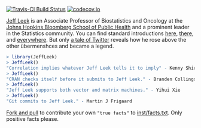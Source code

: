 [![Travis-CI Build Status](https://travis-ci.org/wlandau/JeffLeek.svg?branch=master)](https://travis-ci.org/wlandau/JeffLeek)
[![codecov.io](https://codecov.io/github/wlandau/JeffLeek/coverage.svg?branch=master)](https://codecov.io/github/wlandau/JeffLeek?branch=master)

[Jeff Leek](http://jtleek.com/) is an Associate Professor of Biostatistics and Oncology at the [Johns Hopkins Bloomberg School of Public Health](https://www.jhsph.edu/) and a prominent leader in the Statistics community. You can find standard introductions [here](https://research.ncsu.edu/dsi/red-talks-leek/), [there](https://www.coursera.org/instructor/~315), and [everywhere](https://www.google.com/). But only [a tale of Twitter](https://yihui.name/en/2017/04/jeff-leek-facts/) reveals how he rose above the other übermenshces and became a legend.

```r
> library(JeffLeek)
> JeffLeek()
"Correlation implies whatever Jeff Leek tells it to imply" - Kenny Shirley
> JeffLeek()
"CRAN checks itself before it submits to Jeff Leek." - Branden Collingsworth
> JeffLeek()
"Jeff Leek supports both vector and matrix machines." - Yihui Xie
> JeffLeek()
"Git commits to Jeff Leek." - Martin J Frigaard
```

[Fork and pull](https://help.github.com/articles/about-pull-requests/) to contribute your own `"true facts"` to [inst/facts.txt](inst/facts.txt). Only positive facts please.
